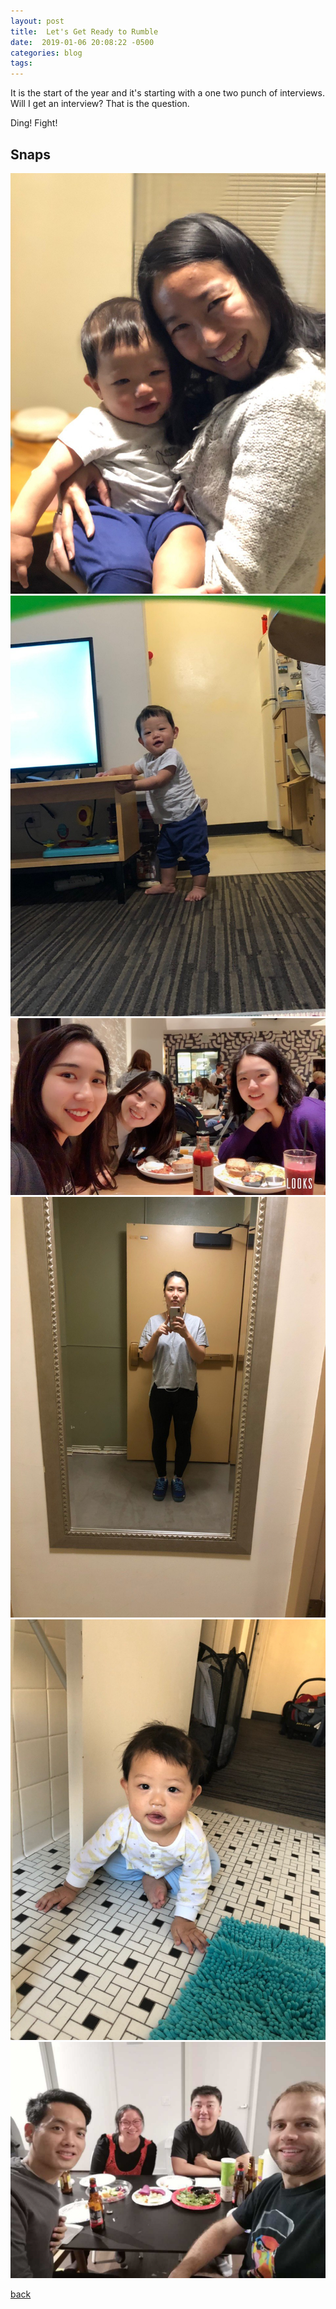 ```yaml
---
layout: post
title:  Let's Get Ready to Rumble
date:  2019-01-06 20:08:22 -0500
categories: blog 
tags: 
---
```


It is the start of the year and it's starting with a one two punch of interviews. Will I get an interview? That is the question.

Ding! Fight!

## Snaps

![](/assets/img/1901/20190101-auntie.jpg ".")
![](/assets/img/1901/20190101-sean.jpg ".")
![](/assets/img/1901/20190102-korean.jpg ".")
![](/assets/img/1901/20190103-soyeon.jpg ".")
![](/assets/img/1901/20190104-baby.jpg ".")
![](/assets/img/1901/20190105-vilnius.jpg ".")

[back](/blog)
